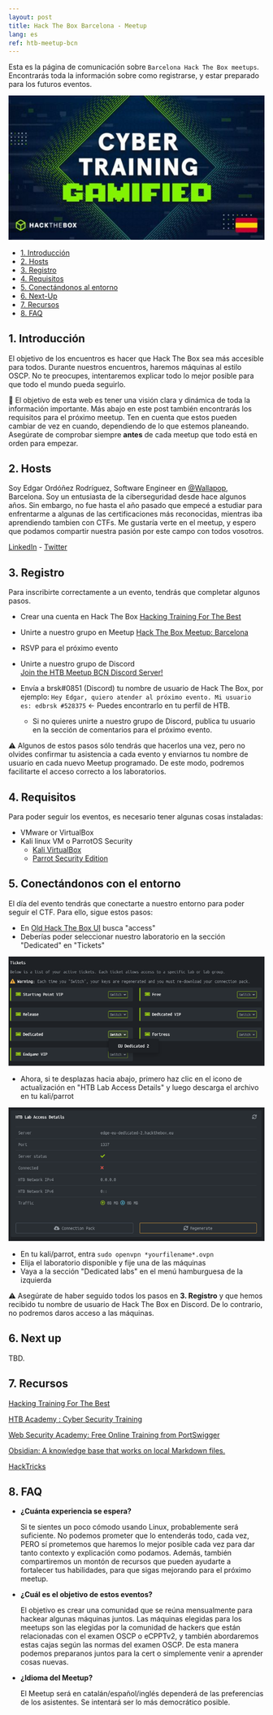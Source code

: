 ```yaml
---
layout: post
title: Hack The Box Barcelona - Meetup
lang: es
ref: htb-meetup-bcn
---
```


Esta es la página de comunicación sobre `Barcelona Hack The Box meetups`. Encontrarás toda la información sobre como registrarse, y estar preparado para los futuros eventos.

![](/assets/posts/htb-bcn-meetup/htb-bcn-meetup.jpeg)

- [1. Introducción](#1-introduccin)
- [2. Hosts](#2-hosts)
- [3. Registro](#3-registro)
- [4. Requisitos](#4-requisitos)
- [5. Conectándonos al entorno](#5-conectndonos-con-el-entorno)
- [6. Next-Up](#6-next-up)
- [7. Recursos](#7-recursos)
- [8. FAQ](#8-faq)

## 1. Introducción

El objetivo de los encuentros es hacer que Hack The Box sea más accesible para todos. Durante nuestros encuentros, haremos máquinas al estilo OSCP. No te preocupes, intentaremos explicar todo lo mejor posible para que todo el mundo pueda seguirlo.

📢 El objetivo de esta web es tener una visión clara y dinámica de toda la información importante. Más abajo en este post también encontrarás los requisitos para el próximo meetup. Ten en cuenta que estos pueden cambiar de vez en cuando, dependiendo de lo que estemos planeando. Asegúrate de comprobar siempre **antes** de cada meetup que todo está en orden para empezar.

## 2. Hosts

Soy Edgar Ordóñez Rodríguez, Software Engineer en [@Wallapop](https://es.wallapop.com/), Barcelona. Soy un entusiasta de la ciberseguridad desde hace algunos años. Sin embargo, no fue hasta el año pasado que empecé a estudiar para enfrentarme a algunas de las certificaciones más reconocidas, mientras iba aprendiendo tambien con CTFs. Me gustaría verte en el meetup, y espero que podamos compartir nuestra pasión por este campo con todos vosotros.

[LinkedIn](https://www.linkedin.com/in/edgarordonezrodriguez/) - [Twitter](https://twitter.com/edbrsk)

## 3. Registro

Para inscribirte correctamente a un evento, tendrás que completar algunos pasos.

- Crear una cuenta en Hack The Box
  [Hacking Training For The Best](https://www.hackthebox.com/)

- Unirte a nuestro grupo en Meetup
  [Hack The Box Meetup: Barcelona](https://www.meetup.com/es/hack-the-box-meetup-barcelona-es/)

- RSVP para el próximo evento
- Unirte a nuestro grupo de Discord    
  [Join the HTB Meetup BCN Discord Server!](https://discord.gg/T3wSMRKPpV)

- Envía a brsk#0851 (Discord) tu nombre de usuario de Hack The Box, por ejemplo:
  `Hey Edgar, quiero atender al próximo evento. Mi usuario es: edbrsk #528375` <- Puedes encontrarlo en tu perfil de HTB.
  - Si no quieres unirte a nuestro grupo de Discord, publica tu usuario en la sección de comentarios para el próximo evento.

⚠️ Algunos de estos pasos sólo tendrás que hacerlos una vez, pero no olvides confirmar tu asistencia a cada evento y enviarnos tu nombre de usuario en cada nuevo Meetup programado. De este modo, podremos facilitarte el acceso correcto a los laboratorios.

## 4. Requisitos

Para poder seguir los eventos, es necesario tener algunas cosas instaladas:

- VMware or VirtualBox
- Kali linux VM o ParrotOS Security
    - [Kali VirtualBox](https://www.kali.org/docs/virtualization/install-virtualbox-guest-vm/)
    - [Parrot Security Edition](https://www.parrotsec.org/download/)

## 5. Conectándonos con el entorno

El día del evento tendrás que conectarte a nuestro entorno para poder seguir el CTF. Para ello, sigue estos pasos:

- En [Old Hack The Box UI](https://www.hackthebox.com/home/htb/access) busca "access"
- Deberías poder seleccionar nuestro laboratorio en la sección "Dedicated" en "Tickets"

![](/assets/posts/htb-bcn-meetup/tickets.png)

- Ahora, si te desplazas hacia abajo, primero haz clic en el icono de actualización en "HTB Lab Access Details" y luego descarga el archivo en tu kali/parrot

![](/assets/posts/htb-bcn-meetup/access-details.png)

- En tu kali/parrot, entra `sudo openvpn *yourfilename*.ovpn`
- Elija el laboratorio disponible y fije una de las máquinas
- Vaya a la sección "Dedicated labs" en el menú hamburguesa de la izquierda

⚠️ Asegúrate de haber seguido todos los pasos en **3. Registro** y que hemos recibido tu nombre de usuario de Hack The Box en Discord. De lo contrario, no podremos daros acceso a las máquinas.

## 6. Next up

TBD.

## 7. Recursos

[Hacking Training For The Best](https://hackthebox.eu)

[HTB Academy : Cyber Security Training](https://academy.hackthebox.com/)

[Web Security Academy: Free Online Training from PortSwigger](https://portswigger.net/web-security)

[Obsidian: A knowledge base that works on local Markdown files.](https://obsidian.md/)

[HackTricks](https://book.hacktricks.xyz/)

## 8. FAQ

- **¿Cuánta experiencia se espera?**

  Si te sientes un poco cómodo usando Linux, probablemente será suficiente. No podemos prometer que lo entenderás todo, cada vez, PERO sí prometemos que haremos lo mejor posible cada vez para dar tanto contexto y explicación como podamos. Además, también compartiremos un montón de recursos que pueden ayudarte a fortalecer tus habilidades, para que sigas mejorando para el próximo meetup.

- **¿Cuál es el objetivo de estos eventos?**

  El objetivo es crear una comunidad que se reúna mensualmente para hackear algunas máquinas juntos. Las máquinas elegidas para los meetups son las elegidas por la comunidad de hackers que están relacionadas con el examen OSCP o eCPPTv2, y también abordaremos estas cajas según las normas del examen OSCP. De esta manera podemos preparanos juntos para la cert o simplemente venir a aprender cosas nuevas.

- **¿Idioma del Meetup?**

  El Meetup será en catalán/español/inglés dependerá de las preferencias de los asistentes. Se intentará ser lo más democrático posible.
